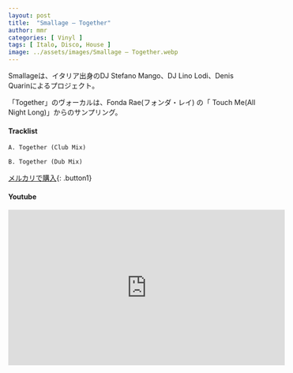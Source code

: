 ```yaml
---
layout: post
title:  "Smallage – Together"
author: mmr
categories: [ Vinyl ]
tags: [ Italo, Disco, House ]
image: ../assets/images/Smallage – Together.webp
---
```


Smallageは、イタリア出身のDJ Stefano Mango、DJ Lino Lodi、Denis Quarinによるプロジェクト。

「Together」のヴォーカルは、Fonda Rae(フォンダ・レイ) の「 Touch Me(All Night Long)」からのサンプリング。

#### Tracklist
```md
A. Together (Club Mix)

B. Together (Dub Mix)
```

[メルカリで購入](https://jp.mercari.com/item/m23125187393?afid=6142608987){: .button1}

#### Youtube
<iframe width="560" height="315" src="https://www.youtube.com/embed/0mqC5JDS33Y?si=TKnkhpqrdKTTbluh" title="YouTube video player" frameborder="0" allow="accelerometer; autoplay; clipboard-write; encrypted-media; gyroscope; picture-in-picture; web-share" referrerpolicy="strict-origin-when-cross-origin" allowfullscreen></iframe>